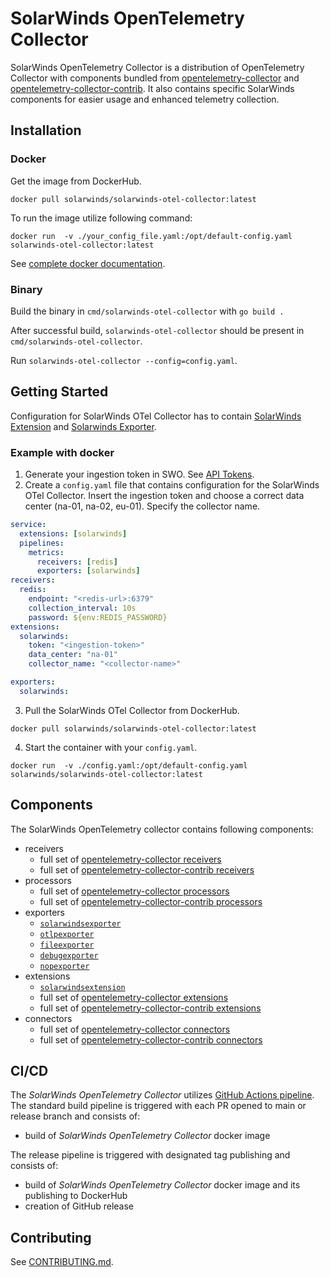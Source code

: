 # SolarWinds OpenTelemetry Collector
SolarWinds OpenTelemetry Collector is a distribution of OpenTelemetry Collector with components
bundled from [opentelemetry-collector](https://github.com/open-telemetry/opentelemetry-collector/tree/main)
and [opentelemetry-collector-contrib](https://github.com/open-telemetry/opentelemetry-collector-contrib). It also contains specific SolarWinds components for easier usage and enhanced telemetry collection.


## Installation
### Docker

Get the image from DockerHub.

`docker pull solarwinds/solarwinds-otel-collector:latest`

To run the image utilize following command:

`docker run  -v ./your_config_file.yaml:/opt/default-config.yaml solarwinds-otel-collector:latest`

See [complete docker documentation](./build/docker/README.md).

### Binary
Build the binary in `cmd/solarwinds-otel-collector` with `go build .`

After successful build, `solarwinds-otel-collector` should be present in `cmd/solarwinds-otel-collector`.

Run `solarwinds-otel-collector --config=config.yaml`.

## Getting Started
Configuration for SolarWinds OTel Collector has to contain [SolarWinds Extension](./extension/solarwindsextension/README.md) and [Solarwinds Exporter](./exporter/solarwindsexporter/README.md). 

### Example with docker
1. Generate your ingestion token in SWO. See [API Tokens](https://documentation.solarwinds.com/en/success_center/observability/content/settings/api-tokens.htm).
2. Create a `config.yaml` file that contains configuration for the SolarWinds OTel Collector. Insert the ingestion token and choose a correct data center (na-01, na-02, eu-01). Specify the collector name.
```yaml
service:
  extensions: [solarwinds]
  pipelines:
    metrics:
      receivers: [redis]
      exporters: [solarwinds]
receivers:
  redis:
    endpoint: "<redis-url>:6379"
    collection_interval: 10s
    password: ${env:REDIS_PASSWORD}
extensions:
  solarwinds:
    token: "<ingestion-token>"
    data_center: "na-01"
    collector_name: "<collector-name>"

exporters:
  solarwinds:
```
3. Pull the SolarWinds OTel Collector from DockerHub.
```
docker pull solarwinds/solarwinds-otel-collector:latest
```
4. Start the container with your `config.yaml`. 
```
docker run  -v ./config.yaml:/opt/default-config.yaml solarwinds/solarwinds-otel-collector:latest
```

## Components
The SolarWinds OpenTelemetry collector contains following components:
- receivers
  - full set of [opentelemetry-collector receivers](https://github.com/open-telemetry/opentelemetry-collector/tree/v0.113.0/receiver)
  - full set of [opentelemetry-collector-contrib receivers](https://github.com/open-telemetry/opentelemetry-collector-contrib/tree/v0.113.0/receiver)
- processors
  - full set of [opentelemetry-collector processors](https://github.com/open-telemetry/opentelemetry-collector/tree/v0.113.0/processor)
  - full set of [opentelemetry-collector-contrib processors](https://github.com/open-telemetry/opentelemetry-collector-contrib/tree/v0.113.0/processor)
- exporters
    - [`solarwindsexporter`](./exporter/solarwindsexporter)
    - [`otlpexporter`](https://github.com/open-telemetry/opentelemetry-collector/tree/v0.113.0/exporter/otlpexporter)
    - [`fileexporter`](https://github.com/open-telemetry/opentelemetry-collector-contrib/tree/v0.113.0/exporter/fileexporter)
    - [`debugexporter`](https://github.com/open-telemetry/opentelemetry-collector/tree/v0.113.0/exporter/debugexporter)
    - [`nopexporter`](https://github.com/open-telemetry/opentelemetry-collector/tree/v0.113.0/exporter/nopexporter)
- extensions
    - [`solarwindsextension`](./extension/solarwindsextension)
    - full set of [opentelemetry-collector extensions](https://github.com/open-telemetry/opentelemetry-collector/tree/v0.113.0/extension)
    - full set of [opentelemetry-collector-contrib extensions](https://github.com/open-telemetry/opentelemetry-collector-contrib/tree/v0.113.0/extension)
- connectors
    - full set of [opentelemetry-collector connectors](https://github.com/open-telemetry/opentelemetry-collector/tree/v0.113.0/connector)
    - full set of [opentelemetry-collector-contrib connectors](https://github.com/open-telemetry/opentelemetry-collector-contrib/tree/v0.113.0/connector)

## CI/CD
The _SolarWinds OpenTelemetry Collector_ utilizes [GitHub Actions pipeline](./.github). 
The standard build pipeline is triggered with each PR opened to main or release branch and consists of:
- build of _SolarWinds OpenTelemetry Collector_ docker image

The release pipeline is triggered with designated tag publishing and consists of:
- build of _SolarWinds OpenTelemetry Collector_ docker image and its publishing to DockerHub
- creation of GitHub release

## Contributing
See [CONTRIBUTING.md](./CONTRIBUTING.md).
